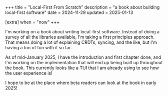 +++
title = "Local-First From Scratch"
description = "a book about building local-first software"
date = 2024-11-29
updated = 2025-01-13

[extra]
when = "now"
+++

I'm working on a book about writing local-first software. Instead of doing a survey of all the libraries available, I'm taking a first principles approach. That means doing a lot of explaining CRDTs, syncing, and the like, but I'm having a ton of fun with it so far.

As of mid-January 2025, I have the introduction and first chapter done, and I'm working on the implementation that will end up being built up throughout the book. This currently looks like a TUI that I am already using to see how the user experience is!

I hope to be at the place where beta readers can look at the book in early 2025!
